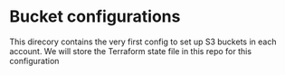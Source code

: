 # Bucket configurations

This direcory contains the very first config to set up S3 buckets in each account.
We will store the Terraform state file in this repo for this configuration
